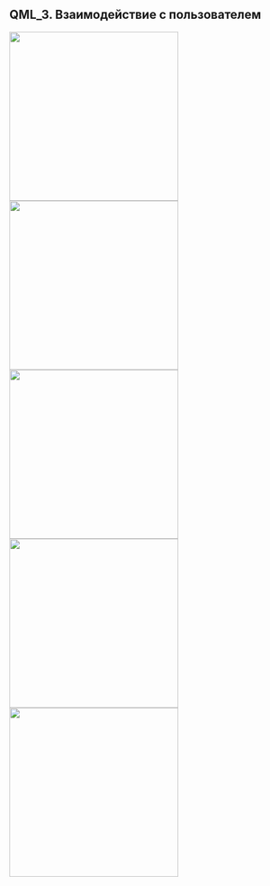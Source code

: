 ## QML_3. Взаимодействие с пользователем

<img src="https://github.com/AnastasiaKedrina/QML/assets/113825953/0ecf7520-ca52-4869-a04a-e83d0ce00f2c" width="300"/>
<img src="https://github.com/AnastasiaKedrina/QML/assets/113825953/069448b9-b0ae-492c-9e73-f4e0bcca8e32" width="300"/>
<img src="https://github.com/AnastasiaKedrina/QML/assets/113825953/661a0822-0271-4039-9aa5-a3326d33da45" width="300"/>
<img src="https://github.com/AnastasiaKedrina/QML/assets/113825953/a8a8dad6-f1d0-4d3d-a682-9c3a3f9c57ed" width="300"/>
<img src="https://github.com/AnastasiaKedrina/QML/assets/113825953/9b03fed0-2459-4ce2-9aed-d761f80ee6ef" width="300"/>
